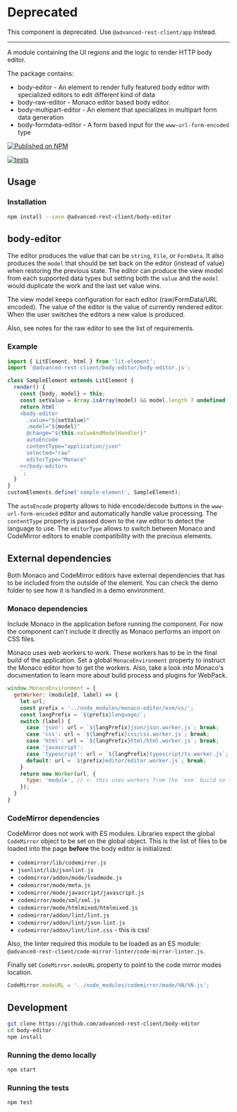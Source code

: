 # Deprecated

This component is deprecated. Use `@advanced-rest-client/app` instead.

----

A module containing the UI regions and the logic to render HTTP body editor.

The package contains:

- body-editor - An element to render fully featured body editor with specialized editors to edit different kind of data
- body-raw-editor - Monaco editor based body editor.
- body-multipart-editor - An element that specializes in multipart form data generation
- body-formdata-editor - A form based input for the `www-url-form-encoded` type

[![Published on NPM](https://img.shields.io/npm/v/@advanced-rest-client/body-editor.svg)](https://www.npmjs.com/package/@advanced-rest-client/body-editor)

[![tests](https://github.com/advanced-rest-client/body-editor/actions/workflows/deployment.yml/badge.svg)](https://github.com/advanced-rest-client/body-editor/actions/workflows/deployment.yml)

## Usage

### Installation

```sh
npm install --save @advanced-rest-client/body-editor
```

## body-editor

The editor produces the value that can be `string`, `File`, or `FormData`. It also produces the `model` that should be set back on the editor (instead of value) when restoring the previous state.
The editor can produce the view model from each supported data types but setting both the `value` and the `model` would duplicate the work and the last set value wins.

The view model keeps configuration for each editor (raw/FormData/URL encoded). The value of the editor is the value of currently rendered editor. When the user switches the editors a new value is produced.

Also, see notes for the raw editor to see the list of requirements.

### Example

```js
import { LitElement, html } from 'lit-element';
import '@advanced-rest-client/body-editor/body-editor.js';

class SampleElement extends LitElement {
  render() {
    const {body, model} = this;
    const setValue = Array.isArray(model) && model.length ? undefined : body;
    return html`
    <body-editor
      .value="${setValue}"
      .model="${model}"
      @change="${this.valueAndModelHandler}"
      autoEncode
      contentType="application/json"
      selected="raw"
      editorType="Monaco"
    ></body-editor>
    `;
  }
}
customElements.define('sample-element', SampleElement);
```

The `autoEncode` property allows to hide encode/decode buttons in the `www-url-form-encoded` editor and automatically handle value processing. The `contentType` property is passed down to the raw editor
to detect the language to use. The `editorType` allows to switch between Monaco and CodeMirror editors to enable compatibility with the precious elements.

## External dependencies

Both Monaco and CodeMirror editors have external dependencies that has to be included from the outside of the element. You can check the demo folder to see how it is handled in a demo environment.

### Monaco dependencies

Include Monaco in the application before running the component. For now the component can't include it directly as Monaco performs an import on CSS files.

Monaco uses web workers to work. These workers has to be in the final build of the application. Set a global `MonacoEnvironment` property to instruct the Monaco editor how to get the workers. Also, take a look into Monaco's documentation to learn more about build process and plugins for WebPack.

```javascript
window.MonacoEnvironment = {
  getWorker: (moduleId, label) => {
    let url;
    const prefix = '../node_modules/monaco-editor/esm/vs/';
    const langPrefix = `${prefix}language/`;
    switch (label) {
      case 'json': url = `${langPrefix}json/json.worker.js`; break;
      case 'css': url = `${langPrefix}css/css.worker.js`; break;
      case 'html': url = `${langPrefix}html/html.worker.js`; break;
      case 'javascript':
      case 'typescript': url = `${langPrefix}typescript/ts.worker.js`; break;
      default: url = `${prefix}editor/editor.worker.js`; break;
    }
    return new Worker(url, {
      type: 'module', // <- this uses workers from the `esm` build so the web worker must handle modules properly.
    });
  }
}
```

### CodeMirror dependencies

CodeMirror does not work with ES modules. Libraries expect the global `CodeMirror` object to be set on the global object.
This is the list of files to be loaded into the page **before** the body editor is initialized:

- `codemirror/lib/codemirror.js`
- `jsonlint/lib/jsonlint.js`
- `codemirror/addon/mode/loadmode.js`
- `codemirror/mode/meta.js`
- `codemirror/mode/javascript/javascript.js`
- `codemirror/mode/xml/xml.js`
- `codemirror/mode/htmlmixed/htmlmixed.js`
- `codemirror/addon/lint/lint.js`
- `codemirror/addon/lint/json-lint.js`
- `codemirror/addon/lint/lint.css` - this is css!

Also, the linter required this module to be loaded as an ES module: `@advanced-rest-client/code-mirror-linter/code-mirror-linter.js`.

Finally set `CodeMirror.modeURL` property to point to the code mirror modes location.

```javascript
CodeMirror.modeURL = '../node_modules/codemirror/mode/%N/%N.js';
```

## Development

```sh
git clone https://github.com/advanced-rest-client/body-editor
cd body-editor
npm install
```

### Running the demo locally

```sh
npm start
```

### Running the tests

```sh
npm test
```
